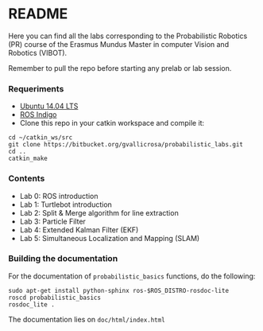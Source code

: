 # README #

Here you can find all the labs corresponding to the Probabilistic Robotics (PR) course of the Erasmus Mundus Master in computer Vision and Robotics (VIBOT).

Remember to pull the repo before starting any prelab or lab session.

### Requeriments ###

* [Ubuntu 14.04 LTS](http://releases.ubuntu.com/14.04/)
* [ROS Indigo](http://wiki.ros.org/indigo/Installation/Ubuntu)
* Clone this repo in your catkin workspace and compile it:

~~~~
cd ~/catkin_ws/src
git clone https://bitbucket.org/gvallicrosa/probabilistic_labs.git
cd ..
catkin_make
~~~~

### Contents ###

* Lab 0: ROS introduction
* Lab 1: Turtlebot introduction
* Lab 2: Split & Merge algorithm for line extraction
* Lab 3: Particle Filter
* Lab 4: Extended Kalman Filter (EKF)
* Lab 5: Simultaneous Localization and Mapping (SLAM)


### Building the documentation ###

For the documentation of `probabilistic_basics` functions, do the following:

~~~~
sudo apt-get install python-sphinx ros-$ROS_DISTRO-rosdoc-lite
roscd probabilistic_basics
rosdoc_lite .
~~~~

The documentation lies on `doc/html/index.html`
